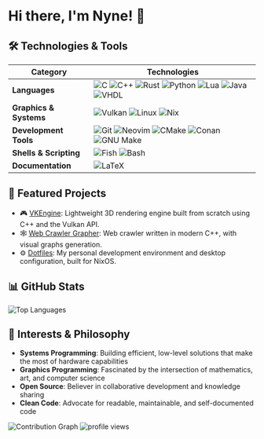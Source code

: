 # Hi there, I'm Nyne! 👋

<!--
 programmer passionate about building efficient, low-level solutions and exploring the intersection of art and code.
-->

## 🛠️ Technologies & Tools

| Category | Technologies |
|----------|-------------|
| **Languages** | ![C](https://img.shields.io/badge/C-555555?style=flat&logo=c&logoColor=white) ![C++](https://img.shields.io/badge/C%2B%2B-00599C?style=flat&logo=c%2B%2B&logoColor=white) ![Rust](https://img.shields.io/badge/Rust-000000?style=flat&logo=rust&logoColor=white) ![Python](https://img.shields.io/badge/Python-3776AB?logo=python&logoColor=fff) ![Lua](https://img.shields.io/badge/Lua-000080?style=flat&logo=lua&logoColor=white) ![Java](https://img.shields.io/badge/Java-%23ED8B00.svg?logo=openjdk&logoColor=white) ![VHDL](https://img.shields.io/badge/VHDL-9400D3?style=flat) |
| **Graphics & Systems** | ![Vulkan](https://img.shields.io/badge/Vulkan-AC162C?style=flat&logo=vulkan&logoColor=white) ![Linux](https://img.shields.io/badge/Linux-FCC624?style=flat&logo=linux&logoColor=black) ![Nix](https://img.shields.io/badge/Nix-5277C3?style=flat&logo=nixos&logoColor=white) |
| **Development Tools** | ![Git](https://img.shields.io/badge/Git-F05032?logo=git&logoColor=fff) ![Neovim](https://img.shields.io/badge/Neovim-57A143?logo=neovim&logoColor=fff) ![CMake](https://img.shields.io/badge/CMake-064F8C?style=flat&logo=cmake&logoColor=white) ![Conan](https://img.shields.io/badge/Conan-394C59?style=flat&logo=conan&logoColor=white) ![GNU Make](https://img.shields.io/badge/Makefile-777777?style=flat) |
| **Shells & Scripting** | ![Fish](https://img.shields.io/badge/shell-fish-3EDC81?logo=fish&logoColor=white) ![Bash](https://img.shields.io/badge/Bash-4EAA25?logo=gnubash&logoColor=fff) |
| **Documentation** | ![LaTeX](https://img.shields.io/badge/LaTeX-008080?style=flat&logo=latex&logoColor=white) |

## 🎯 Featured Projects

- 🎮 [VKEngine](https://github.com/nynepebbles/vkengine): Lightweight 3D rendering engine built from scratch using C++ and the Vulkan API.
- 🕸️ [Web Crawler Grapher](https://github.com/nynepebbles/crawler): Web crawler written in modern C++, with visual graphs generation.
- ⚙️ [Dotfiles](https://github.com/nynepebbles/dotfiles): My personal development environment and desktop configuration, built for NixOS.

## 📊 GitHub Stats
<!--
![GitHub Stats](https://github-readme-stats.vercel.app/api?username=nynepebbles&show_icons=true&theme=dark&hide_border=true&bg_color=0d1117)
-->
![Top Languages](https://github-readme-stats.vercel.app/api/top-langs/?username=nynepebbles&layout=compact&theme=dark&hide_border=true&bg_color=0d1117)

## 🌟 Interests & Philosophy

- **Systems Programming**: Building efficient, low-level solutions that make the most of hardware capabilities
- **Graphics Programming**: Fascinated by the intersection of mathematics, art, and computer science
- **Open Source**: Believer in collaborative development and knowledge sharing
- **Clean Code**: Advocate for readable, maintainable, and self-documented code

![Contribution Graph](https://github-readme-activity-graph.vercel.app/graph?username=nynepebbles&theme=github-compact&hide_border=true&bg_color=0d1117)
![profile views](https://komarev.com/ghpvc/?username=nynepebbles&style=flat&color=313131&label=views)
